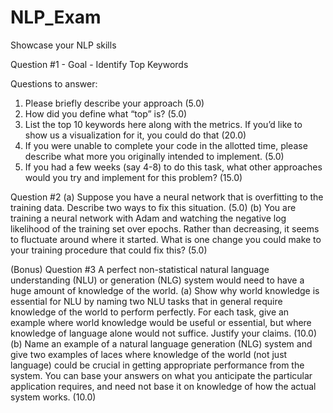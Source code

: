 # NLP_Exam
Showcase your NLP skills

Question #1 - Goal - Identify Top Keywords

Questions to answer:
1. Please briefly describe your approach (5.0)
2. How did you define what “top” is? (5.0)
3. List the top 10 keywords here along with the metrics. If you’d like to show us a visualization for it, you could do that (20.0)
4. If you were unable to complete your code in the allotted time, please describe what more you originally intended to implement. (5.0)
5. If you had a few weeks (say 4-8) to do this task, what other approaches would you try and implement for this problem? (15.0)


Question #2 
(a) Suppose you have a neural network that is overfitting to the training data. Describe two ways to fix this situation. (5.0)
(b) You are training a neural network with Adam and watching the negative log likelihood of the training set over epochs. Rather than decreasing, it seems to fluctuate around where it started. What is one change you could make to your training procedure that could fix this? (5.0)


(Bonus) Question #3
A perfect non-statistical natural language understanding (NLU) or generation (NLG) system would need to have a  huge amount of  knowledge of the world. 
(a)	Show why world knowledge is essential for NLU by naming two NLU tasks that in general require knowledge of  the world to perform perfectly. For each task, give an example where world knowledge would be useful or essential, but where knowledge of language alone would  not suffice. Justify your  claims. (10.0)
(b) Name an example of a  natural language generation (NLG) system and give two examples of laces where knowledge of the world (not just language) could be crucial in getting appropriate performance from the system. You can base your answers on what you anticipate the particular application requires,  and need not base it on knowledge of how the actual system works. (10.0)
